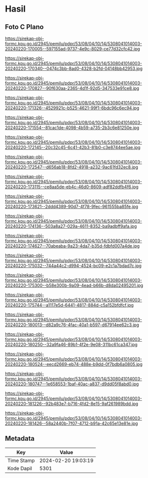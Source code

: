 # Hasil

## Foto C Plano

https://sirekap-obj-formc.kpu.go.id/2945/pemilu/pdpr/53/08/04/10/14/5308041014003-20240220-170005--597155ad-9737-4e9c-8029-ce77d32cfc42.jpg

https://sirekap-obj-formc.kpu.go.id/2945/pemilu/pdpr/53/08/04/10/14/5308041014003-20240220-170340--0474c3bb-8ad0-4328-b2fd-04148bb42953.jpg

https://sirekap-obj-formc.kpu.go.id/2945/pemilu/pdpr/53/08/04/10/14/5308041014003-20240220-170827--90f630aa-2365-4d1f-92d5-347533e91ce8.jpg

https://sirekap-obj-formc.kpu.go.id/2945/pemilu/pdpr/53/08/04/10/14/5308041014003-20240220-171326--4529921c-b525-4621-99f1-6bdc96c6ec94.jpg

https://sirekap-obj-formc.kpu.go.id/2945/pemilu/pdpr/53/08/04/10/14/5308041014003-20240220-171554--81cac1de-4098-4b59-a735-2b3c6e81250e.jpg

https://sirekap-obj-formc.kpu.go.id/2945/pemilu/pdpr/53/08/04/10/14/5308041014003-20240220-172145--20c32c45-6c41-42b3-81b0-c3e8744ee5ae.jpg

https://sirekap-obj-formc.kpu.go.id/2945/pemilu/pdpr/53/08/04/10/14/5308041014003-20240220-172547--d656ab18-8fd2-4918-a232-9ac61fd32ec8.jpg

https://sirekap-obj-formc.kpu.go.id/2945/pemilu/pdpr/53/08/04/10/14/5308041014003-20240220-173115--ce8aa5de-eb4c-46d0-8609-adf82ddfb4f6.jpg

https://sirekap-obj-formc.kpu.go.id/2945/pemilu/pdpr/53/08/04/10/14/5308041014003-20240220-173621--2ddd4389-90d7-4f78-9fec-961555ba85fe.jpg

https://sirekap-obj-formc.kpu.go.id/2945/pemilu/pdpr/53/08/04/10/14/5308041014003-20240220-174136--503a8a27-029a-4611-8352-ba9adbff9afa.jpg

https://sirekap-obj-formc.kpu.go.id/2945/pemilu/pdpr/53/08/04/10/14/5308041014003-20240220-174627--70abeaba-9a23-4da7-b35d-fdbfd007a4de.jpg

https://sirekap-obj-formc.kpu.go.id/2945/pemilu/pdpr/53/08/04/10/14/5308041014003-20240220-175032--744a44c2-d994-4524-bc09-e2c1a7bdad7c.jpg

https://sirekap-obj-formc.kpu.go.id/2945/pemilu/pdpr/53/08/04/10/14/5308041014003-20240220-175300--b58e300b-9a09-4ead-b66b-d8da02495201.jpg

https://sirekap-obj-formc.kpu.go.id/2945/pemilu/pdpr/53/08/04/10/14/5308041014003-20240220-175744--a1117e5d-6441-4817-884d-c5a152bfdfcf.jpg

https://sirekap-obj-formc.kpu.go.id/2945/pemilu/pdpr/53/08/04/10/14/5308041014003-20240220-180013--d82a9c76-4fac-40a1-b597-d67914ee62c3.jpg

https://sirekap-obj-formc.kpu.go.id/2945/pemilu/pdpr/53/08/04/10/14/5308041014003-20240220-180250--32a9fa46-89b1-4f2e-9e08-311bc61ca347.jpg

https://sirekap-obj-formc.kpu.go.id/2945/pemilu/pdpr/53/08/04/10/14/5308041014003-20240220-180524--eecd2669-eb74-488e-b9dd-0f7bdb6a0805.jpg

https://sirekap-obj-formc.kpu.go.id/2945/pemilu/pdpr/53/08/04/10/14/5308041014003-20240220-180747--1e658553-1baf-40ac-a837-d9dd05f8abd0.jpg

https://sirekap-obj-formc.kpu.go.id/2945/pemilu/pdpr/53/08/04/10/14/5308041014003-20240220-181226--92b483e7-b716-4fd2-8e15-9af261989bdd.jpg

https://sirekap-obj-formc.kpu.go.id/2945/pemilu/pdpr/53/08/04/10/14/5308041014003-20240220-181426--58a2440b-7f07-4712-b91a-42c65e13e81e.jpg


## Metadata

| Key        | Value               |
| ---------- | ------------------- |
| Time Stamp | 2024-02-20 19:03:19 |
| Kode Dapil | 5301                |



